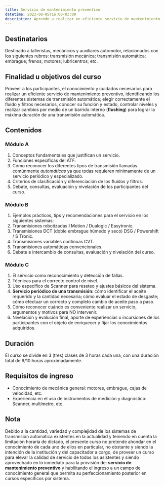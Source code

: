 ```yaml
---
title: Servicio de mantenimiento preventivo
datetime: 2023-08-05T16:00-03:00
description: Aprende a realizar un eficiente servicio de mantenimiento preventivo en diversas transmisiones automáticas y conviértete en un experto en cuidado automotriz.
---
```


## Destinatarios

Destinado a talleristas, mecánicos y auxiliares automotor, relacionados con los siguientes rubros: transmisión mecánica; transmisión automática; embrague; frenos; motores; lubricentros; etc.

## Finalidad u objetivos del curso

Proveer a los participantes, el conocimiento y cuidados necesarios para realizar un eficiente servicio de mantenimiento preventivo, identificando los diferentes sistemas de transmisión automática; elegir correctamente el fluido y filtros necesarios, conocer su función y estado, controlar niveles y realizar cambios por medio de un barrido interno (**flushing**) para lograr la máxima duración de una transmisión automática.

## Contenidos

### Módulo A

1. Conceptos fundamentales que justifican un servicio.
2. Funciónes específicas del ATF.
3. Cómo reconocer los diferentes tipos de transmisión llamadas comúnmente _automáticas_ ya que todas requieren mínimamente de un servicio periódico y especializado.
4. Criterios de clasificación y diferenciación de los fluidos y filtros.
5. Debate, consultas, evaluación y nivelación de los participantes del curso.

### Módulo B

1. Ejemplos prácticos, tips y recomendaciones para el servicio en los siguientes sistemas:
2. Transmisiones robotizadas I Motion / Dualogic / Easytronic.
3. Transmisiones DCT (doble embrague húmedo y seco) DSG / Powershift / S Tronic.
4. Transmisiones variables continuas CVT.
5. Transmisiones automáticas convencionales.
6. Debate e intercambio de consultas, evaluación y nivelación del curso.

### Módulo C

1. El servicio como reconocimiento y detección de fallas.
2. Técnicas para el correcto control de nivel.
3. Uso específico de Scanner para reseteo y ajustes básicos del sistema.
4. **Servicio periódico de una transmisión**: cómo identificar el aceite requerido y la cantidad necesaria; cómo evaluar el estado de desgaste; cómo efectuar un correcto y completo cambio de aceite paso a paso.
5. Cómo reconocer cuándo es conveniente realizar un servicio, argumentos y motivos para NO intervenir.
6. Nivelación y evalución final, aporte de experiencias o incursiones de los participantes con el objeto de enriquecer y fijar los conocimientos adquiridos.

## Duración

El curso se divide en 3 (tres) clases de 3 horas cada una, con una duración total de 9/10 horas aproximadamente.

## Requisitos de ingreso

- Conocimiento de mecánica general: motores, embrague, cajas de velocidad, etc.
- Experiencia en el uso de instrumentos de medición y diagnóstico: Scanner, multímetro, etc.

## Nota

Debido a la cantidad, variedad y complejidad de los sistemas de transmisión automática existentes en la actualidad y teniendo en cuenta la limitación horaria de dictado, el presente curso no pretende ahondar en el conocimiento de cada uno de ellos en particular, no obstante y siendo la intención de la institución y del capacitador a cargo, de proveer un curso para elevar la calidad de servicio de todos los asistentes y siendo aprovechado en lo inmediato para la provisión de: **servicio de mantenimiento preventivo** y habilitando el ingreso a un campo de conocimiento general que permita su perfeccionamiento posterior en cursos específicos por sistema.
